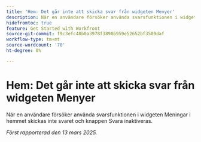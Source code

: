 ```yaml
---
title: 'Hem: Det går inte att skicka svar från widgeten Menyer'
description: När en användare försöker använda svarsfunktionen i widgeten Meningar i hemmet skickas inte svaret och knappen Svara inaktiveras.
hidefromtoc: true
feature: Get Started with Workfront
source-git-commit: f9c3efc48b0a3978f38986959e52652bf3509daf
workflow-type: tm+mt
source-wordcount: '70'
ht-degree: 0%

---
```



# Hem: Det går inte att skicka svar från widgeten Menyer

När en användare försöker använda svarsfunktionen i widgeten Meningar i hemmet skickas inte svaret och knappen Svara inaktiveras.

_Först rapporterad den 13 mars 2025._
